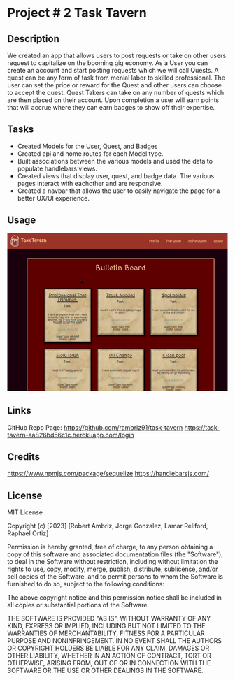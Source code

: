 # Project # 2 Task Tavern

## Description

We created an app that allows users to post requests or take on other users request to capitalize on the booming gig economy. As a User you can create an account and start posting requests which we will call Quests. A quest can be any form of task from menial labor to skilled professional. The user can set the price or reward for the Quest and other users can choose to accept the quest. Quest Takers can take on any number of quests which are then placed on their account. Upon completion a user will earn points that will accrue where they can earn badges to show off their expertise.

## Tasks

- Created Models for the User, Quest, and Badges
- Created api and home routes for each Model type.
- Built associations between the various models and used the data to populate handlebars views.
- Created views that display user, quest, and badge data. The various pages interact with eachother and are responsive.
- Created a navbar that allows the user to easily navigate the page for a better UX/UI experience.

## Usage

![Alt text](public/imgs/task-tavern.gif)

## Links

GitHub Repo Page: https://github.com/rambriz91/task-tavern
https://task-tavern-aa826bd56c1c.herokuapp.com/login


## Credits

https://www.npmjs.com/package/sequelize
https://handlebarsjs.com/

## License

MIT License

Copyright (c) [2023] [Robert Ambriz, Jorge Gonzalez, Lamar Reliford, Raphael Ortiz]

Permission is hereby granted, free of charge, to any person obtaining a copy
of this software and associated documentation files (the "Software"), to deal
in the Software without restriction, including without limitation the rights
to use, copy, modify, merge, publish, distribute, sublicense, and/or sell
copies of the Software, and to permit persons to whom the Software is
furnished to do so, subject to the following conditions:

The above copyright notice and this permission notice shall be included in all
copies or substantial portions of the Software.

THE SOFTWARE IS PROVIDED "AS IS", WITHOUT WARRANTY OF ANY KIND, EXPRESS OR
IMPLIED, INCLUDING BUT NOT LIMITED TO THE WARRANTIES OF MERCHANTABILITY,
FITNESS FOR A PARTICULAR PURPOSE AND NONINFRINGEMENT. IN NO EVENT SHALL THE
AUTHORS OR COPYRIGHT HOLDERS BE LIABLE FOR ANY CLAIM, DAMAGES OR OTHER
LIABILITY, WHETHER IN AN ACTION OF CONTRACT, TORT OR OTHERWISE, ARISING FROM,
OUT OF OR IN CONNECTION WITH THE SOFTWARE OR THE USE OR OTHER DEALINGS IN THE
SOFTWARE.
